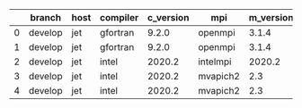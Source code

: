 |    | branch   | host   | compiler   | c_version   | mpi      | m_version   | o_g   | os    | build   |   u_pass |   u_fail |   s_pass |   s_fail |   e_pass |   e_fail |   nuopc_pass |   nuopc_fail | artifacts_hash                                                                                             | modified            |
|----|----------|--------|------------|-------------|----------|-------------|-------|-------|---------|----------|----------|----------|----------|----------|----------|--------------|--------------|------------------------------------------------------------------------------------------------------------|---------------------|
|  0 | develop  | jet    | gfortran   | 9.2.0       | openmpi  | 3.1.4       | O     | Linux | Pass    |    13685 |        0 |       49 |        0 |       80 |        0 |           50 |            0 | [artifacts](https://github.com/esmf-org/esmf-test-artifacts/tree/eb226241df72ed1f6bd249d3c370b51085a2561e) | 02/28/2022_04:15:12 |
|  1 | develop  | jet    | gfortran   | 9.2.0       | openmpi  | 3.1.4       | g     | Linux | Pass    |    13685 |        0 |       49 |        0 |       80 |        0 |           50 |            0 | [artifacts](https://github.com/esmf-org/esmf-test-artifacts/tree/3ee520e20c8e61787385fe885d7cf2dbac98b5b4) | 02/28/2022_04:15:12 |
|  2 | develop  | jet    | intel      | 2020.2      | intelmpi | 2020.2      | g     | Linux | Pass    |    13685 |        0 |       49 |        0 |       80 |        0 |           49 |            1 | [artifacts](https://github.com/esmf-org/esmf-test-artifacts/tree/f6114f00969031289e21e51bb5171c6020e8ae95) | 02/28/2022_04:15:12 |
|  3 | develop  | jet    | intel      | 2020.2      | mvapich2 | 2.3         | O     | Linux | Pass    |    13685 |        0 |       49 |        0 |       80 |        0 |           44 |            6 | [artifacts](https://github.com/esmf-org/esmf-test-artifacts/tree/521a4de28d9caffeed90c7a001f10da6c2c863cd) | 02/28/2022_04:15:12 |
|  4 | develop  | jet    | intel      | 2020.2      | mvapich2 | 2.3         | g     | Linux | Pass    |    13685 |        0 |       49 |        0 |       80 |        0 |           44 |            6 | [artifacts](https://github.com/esmf-org/esmf-test-artifacts/tree/2b9d32d14dc674c1e4e42616bb7410679c9018e9) | 02/28/2022_04:15:12 |